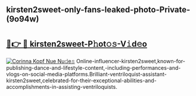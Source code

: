 ## kirsten2sweet-only-fans​-leaked-photo​-Private-(9o94w)


# <h2><a href="https://mediaupload.pro?title=kirsten2sweet&ref=git">🔗👉 🔴 kirsten2sweet-P𝚑ot𝚘𝚜-V𝚒d𝚎o</a></h2>

[![Corinna Kopf Nue Nu𝚍e𝚜](https://i.imgur.com/0qMVB7G.gif)](https://mediaupload.pro?title=kirsten2sweet&ref=git)
Online-influencer-kirsten2sweet,known-for-publishing-dance-and-lifestyle-content,-including-performances-and-vlogs-on-social-media-platforms.Brilliant-ventriloquist-assistant-kirsten2sweet,celebrated-for-their-exceptional-abilities-and-accomplishments-in-assisting-ventriloquists.  